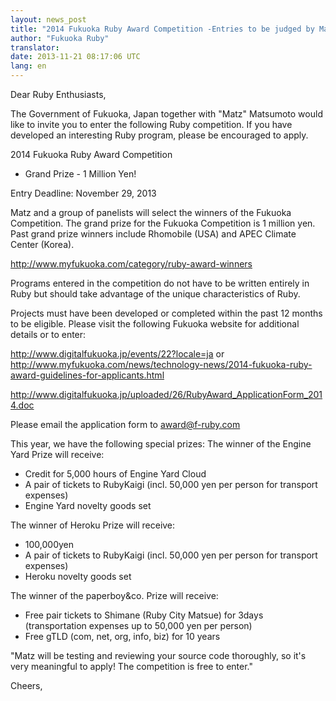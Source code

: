 ```yaml
---
layout: news_post
title: "2014 Fukuoka Ruby Award Competition -Entries to be judged by Matz"
author: "Fukuoka Ruby"
translator:
date: 2013-11-21 08:17:06 UTC
lang: en
---
```


Dear Ruby Enthusiasts,


The Government of Fukuoka, Japan together with "Matz" Matsumoto would
like to invite you to enter the following Ruby competition. If you have developed an interesting Ruby program, please be encouraged to apply.

2014 Fukuoka Ruby Award Competition
 - Grand Prize - 1 Million Yen!

Entry Deadline: November 29, 2013

Matz and a group of panelists will select the winners of the Fukuoka Competition. 
The grand prize for the Fukuoka Competition is 1 million yen. Past grand prize winners include Rhomobile (USA) and APEC Climate Center (Korea).

http://www.myfukuoka.com/category/ruby-award-winners

Programs entered in the competition do not have to be written entirely in Ruby
 but should take advantage of the unique characteristics of Ruby.

Projects must have been developed or completed within the past 12 months to be eligible. Please visit the following Fukuoka website for additional details or to enter:

http://www.digitalfukuoka.jp/events/22?locale=ja
or 
http://www.myfukuoka.com/news/technology-news/2014-fukuoka-ruby-award-guidelines-for-applicants.html

http://www.digitalfukuoka.jp/uploaded/26/RubyAward_ApplicationForm_2014.doc

Please email the application form to award@f-ruby.com

This year, we have the following special prizes:
The winner of the Engine Yard Prize will receive:

- Credit for 5,000 hours of Engine Yard Cloud
- A pair of tickets to RubyKaigi (incl. 50,000 yen per person for transport expenses)
- Engine Yard novelty goods set

The winner of Heroku Prize will receive:
- 100,000yen
-  A pair of tickets to RubyKaigi (incl. 50,000 yen per person for transport expenses)
- Heroku novelty goods set

The winner of the paperboy&co. Prize will receive:
- Free pair tickets to Shimane (Ruby City Matsue) for 3days
  (transportation expenses up to 50,000 yen per person)
- Free gTLD (com, net, org, info, biz) for 10 years

"Matz will be testing and reviewing your source code thoroughly, so it's very meaningful to apply! The competition is free to enter."

Cheers,